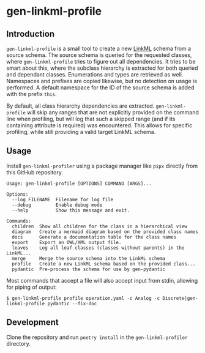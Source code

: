 # gen-linkml-profile

## Introduction

```gen-linkml-profile``` is a small tool to create a new
[LinkML](https://linkml.io/) schema from a source schema. The source schema is
queried for the requested classes, where ```gen-linkml-profile``` tries to
figure out all dependencies. It tries to be smart about this, where the
subclass hierarchy is extracted for both queried and dependant classes.
Enumerations and types are retrieved as well.  Namespaces and prefixes are
copied likewise, but no detection on usage is performed. A default namespace
for the ID of the source schema is added with the prefix ```this```.

By default, all class hierarchy dependencies are extracted.
```gen-linkml-profile``` will skip any ranges that are not explicitly provided
on the command line when profiling, but will log that such a skipped range (and
if its containing attribute is required) was encountered. This allows for
specific profiling, while still providing a valid target LinkML schema.

## Usage

Install ```gen-linkml-profiler``` using a package manager like ```pipx```
directly from this GitHub repository.

```
Usage: gen-linkml-profile [OPTIONS] COMMAND [ARGS]...

Options:
  --log FILENAME  Filename for log file
  --debug         Enable debug mode
  --help          Show this message and exit.

Commands:
  children  Show all children for the class in a hierarchical view
  diagram   Create a mermaid diagram based on the provided class names
  docs      Generate a documentation table for the class names
  export    Export an OWL/XML output file.
  leaves    Log all leaf classes (classes without parents) in the LinkML...
  merge     Merge the source schema into the LinkML schema
  profile   Create a new LinkML schema based on the provided class...
  pydantic  Pre-process the schema for use by gen-pydantic
```

Most commands that accept a file will also accept input from stdin, allowing
for piping of output:

```
$ gen-linkml-profile profile operation.yaml -c Analog -c Discrete|gen-linkml-profile pydantic --fix-doc
```

## Development

Clone the repository and run ```poetry install``` in the ```gen-linkml-profiler```
directory.
